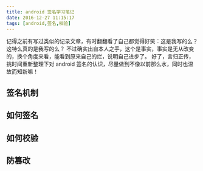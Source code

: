 ```yaml
---
title: android 签名学习笔记
date: 2016-12-27 11:15:17
tags: [android,签名,校验]
---
```


记得之前有写过类似的记录文章，有时翻翻看了自己都觉得好笑：这是我写的么？这特么真的是我写的么？
不过确实出自本人之手，这个是事实，事实是无从改变的，换个角度来看，能看到原来自己的烂，说明自己进步了。
好了，言归正传，挑时间重新整理下对 android 签名的认识，尽量做到不像以前那么水，同时也温故而知新嘛！

<!-- more -->

## 签名机制

## 如何签名

## 如何校验

## 防篡改
